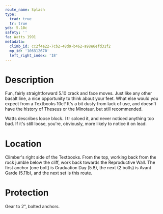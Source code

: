 ```yaml
---
route_name: Splash
type:
  trad: true
  tr: true
yds: 5.10c
safety: ''
fa: Watts 1991
metadata:
  climb_id: cc2f4e22-7cb2-48d9-b462-a98e6efd31f2
  mp_id: '106812670'
  left_right_index: '18'
---
```

# Description
Fun, fairly straightforward 5.10 crack and face moves.  Just like any other basalt line, a nice opportunity to think about your feet. What else would you expect from a Textbooks 10c?  It's a bit dusty from lack of use, and doesn't have the history of Theseus or the Minotaur, but still recommended.

Watts describes loose block.  I tr soloed it, and never noticed anything too bad.  If it's still loose, you're, obviously, more likely to notice it on lead.

# Location
Climber's right side of the Textbooks.  From the top, working back from the rock jumble below the cliff, work back towards the Reproductive Wall. The first anchor (one bolt) is Graduation Day (5.8), the next (2 bolts) is Avant Garde (5.11b), and the next set is this route.

# Protection
Gear to 2", bolted anchors.
